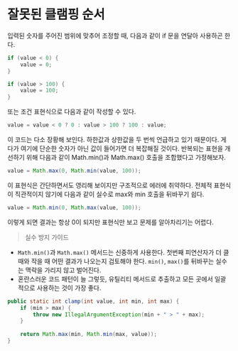 # 잘못된 클램핑 순서
입력된 숫자를 주어진 범위에 맞추어 조정할 때, 다음과 같이 if 문을 연달아 사용하곤 한다.
```java
if (value < 0) {
    value = 0;    
}

if (value > 100) {
    value = 100;
}
```

또는 조건 표현식으로 다음과 같이 작성할 수 있다.
```java
value = value < 0 ? 0 : value > 100 ? 100 : value;
```
이 코드는 다소 장황해 보인다. 하한값과 상한값을 두 번씩 언급하고 있기 때문이다. 
게다가 여기에 단순한 숫자가 아닌 값이 들어가면 더 복잡해질 것이다.
반복되는 표현을 개선하기 위해 다음과 같이 Math.min()과 Math.max() 호출을 조합했다고 가정해보자.

```java
value = Math.max(0, Math.min(value, 100));
```
이 표현식은 간단하면서도 영리해 보이지만 구조적으로 에러에 취약하다.
전체적 표현식이 직관적이지 않기에 다음과 같이 실수로 max와 min 호출을 뒤바꾸기 쉽다.

```java
value = Math.min(0, Math.max(value, 100));
```
이렇게 되면 결과는 항상 0이 되지만 표현식만 보고 문제를 알아차리기는 어렵다.

> 실수 방지 가이드 
* `Math.min()`과 `Math.max()` 메서드는 신중하게 사용한다. 첫번째 피연산자가 더 클 때와 작을 때 어떤 결과가 나오는지 검토해야 한다. `min()`, `max()`를 뒤바꾸는 실수는 맥락을 가리지 않고 벌어진다.
* 혼란스러운 코드 패턴이 늘 그렇듯, 유틸리티 메서드로 추출하고 모든 곳에서 일괄적으로 사용하는 것이 가장 좋다.
```java
public static int clamp(int value, int min, int max) {
    if (min > max) {
        throw new IllegalArgumentException(min + " > " + max);
    }
    
    return Math.max(min, Math.min(max, value));
}
```
